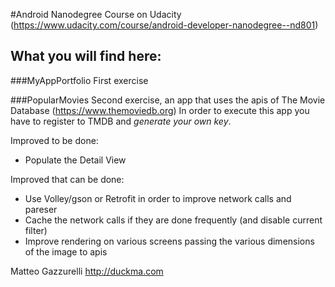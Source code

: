 #Android Nanodegree Course on Udacity
(https://www.udacity.com/course/android-developer-nanodegree--nd801)

## What you will find here:
###MyAppPortfolio
First exercise

###PopularMovies
Second exercise, an app that uses the apis of The Movie Database (https://www.themoviedb.org)
In order to execute this app you have to register to TMDB and *generate your own key*.

Improved to be done:
* Populate the Detail View

Improved that can be done:
* Use Volley/gson or Retrofit in order to improve network calls and pareser
* Cache the network calls if they are done frequently (and disable current filter)
* Improve rendering on various screens passing the various dimensions of the image to apis


Matteo Gazzurelli
http://duckma.com